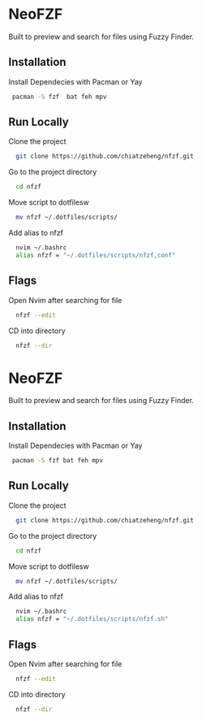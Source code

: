 
# NeoFZF

Built to preview and search for files using Fuzzy Finder.


## Installation

Install Dependecies with Pacman or Yay

```bash
 pacman -S fzf  bat feh mpv
```
    
## Run Locally

Clone the project

```bash
  git clone https://github.com/chiatzeheng/nfzf.git
```

Go to the project directory

```bash
  cd nfzf
```

Move script to dotfilesw

```bash
  mv nfzf ~/.dotfiles/scripts/
```

Add alias to nfzf

```bash
  nvim ~/.bashrc
  alias nfzf = "~/.dotfiles/scripts/nfzf,conf"
```


## Flags

Open Nvim after searching for file

```bash
  nfzf --edit
```

CD into directory 

```bash
  nfzf --dir
```

# NeoFZF

Built to preview and search for files using Fuzzy Finder.


## Installation

Install Dependecies with Pacman or Yay

```bash
 pacman -S fzf bat feh mpv
```
    
## Run Locally

Clone the project

```bash
  git clone https://github.com/chiatzeheng/nfzf.git
```

Go to the project directory

```bash
  cd nfzf
```

Move script to dotfilesw

```bash
  mv nfzf ~/.dotfiles/scripts/
```

Add alias to nfzf

```bash
  nvim ~/.bashrc
  alias nfzf = "~/.dotfiles/scripts/nfzf.sh"
```


## Flags

Open Nvim after searching for file

```bash
  nfzf --edit
```

CD into directory 

```bash
  nfzf --dir
```

